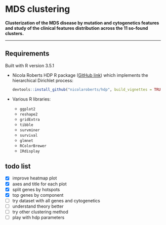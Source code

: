 # MDS clustering

**Clusterization of the MDS disease by mutation and cytogenetics features and study of the clinical features distribution across the 11 so-found clusters.**

***


## Requirements

Built with R version 3.5.1

- Nicola Roberts HDP R package ([GitHub link](https://github.com/nicolaroberts/hdp)) which implements the hierarchical Dirichlet process:  
    ```R
    devtools::install_github("nicolaroberts/hdp", build_vignettes = TRUE)
    ```

- Various R libraries:
    - `ggplot2`
    - `reshape2`
    - `gridExtra`
    - `tibble`
    - `survminer`
    - `survival`
    - `glmnet`
    - `RColorBrewer`
    - `IRdisplay`


## todo list

- [x] improve heatmap plot
- [x] axes and title for each plot
- [x] split genes by hotspots
- [x] top genes by component
- [ ] try dataset with all genes and cytogenetics
- [ ] understand theory better
- [ ] try other clustering method
- [ ] play with hdp parameters
